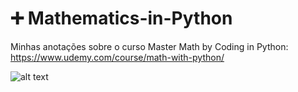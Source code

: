 # ➕ Mathematics-in-Python

Minhas anotações sobre o curso Master Math by Coding in Python: https://www.udemy.com/course/math-with-python/

 ![alt text](https://imgbb.io/images/TbQs.png)
